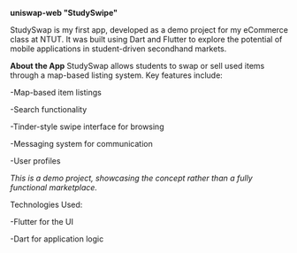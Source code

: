 **uniswap-web "StudySwipe"**

StudySwap is my first app, developed as a demo project for my eCommerce class at NTUT. It was built using Dart and Flutter to explore the potential of mobile applications in student-driven secondhand markets.

**About the App**
StudySwap allows students to swap or sell used items through a map-based listing system. Key features include:

-Map-based item listings

-Search functionality

-Tinder-style swipe interface for browsing

-Messaging system for communication

-User profiles

_This is a demo project, showcasing the concept rather than a fully functional marketplace._

Technologies Used:

-Flutter for the UI

-Dart for application logic
